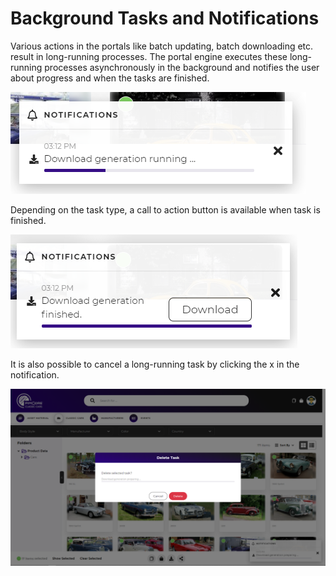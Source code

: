 # Background Tasks and Notifications

Various actions in the portals like batch updating, batch downloading etc. result in long-running processes. The portal
engine executes these long-running processes asynchronously in the background and notifies the user about progress
and when the tasks are finished. 

<div class="image-as-lightbox"></div>

![Background Task Running](../../img/user_docs/background-task-running.png)

Depending on the task type, a call to action button is available when task is finished. 

<div class="image-as-lightbox"></div>

![Background Task Finished](../../img/user_docs/background-task-finished.png)

It is also possible to cancel a long-running task by clicking the x in the notification. 

<div class="image-as-lightbox"></div>
 
![Background Task Cancel](../../img/user_docs/background-task-cancel.png)